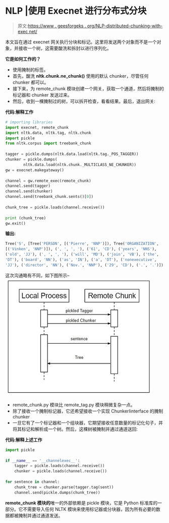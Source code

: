 # NLP |使用 Execnet 进行分布式分块

> 原文:[https://www . geesforgeks . org/NLP-distributed-chunking-with-exec net/](https://www.geeksforgeeks.org/nlp-distributed-chunking-with-execnet/)

本文旨在通过 execnet 网关执行分块和标记。这里将发送两个对象而不是一个对象，并接收一个树，这需要酸洗和拆封以进行序列化。

**它是如何工作的？**

*   使用腌制的标签。
*   首先，酸洗 **nltk.chunk.ne_chunk()** 使用的默认 chunker，尽管任何 chunker 都可以。
*   接下来，为 remote_chunk 模块创建一个网关，获取一个通道，然后将腌制的标记器和 chunker 发送过来。
*   然后，收到一棵腌制过的树，可以拆开检查，看看结果。最后，退出网关:

**代码:解释工作**

```py
# importing libraries
import execnet, remote_chunk
import nltk.data, nltk.tag, nltk.chunk
import pickle
from nltk.corpus import treebank_chunk

tagger = pickle.dumps(nltk.data.load(nltk.tag._POS_TAGGER))
chunker = pickle.dumps(
        nltk.data.load(nltk.chunk._MULTICLASS_NE_CHUNKER))
gw = execnet.makegateway()

channel = gw.remote_exec(remote_chunk)
channel.send(tagger)
channel.send(chunker)
channel.send(treebank_chunk.sents()[0])

chunk_tree = pickle.loads(channel.receive())

print (chunk_tree)
gw.exit()
```

**输出:**

```py
Tree('S', [Tree('PERSON', [('Pierre', 'NNP')]), Tree('ORGANIZATION',
[('Vinken', 'NNP')]), (', ', ', '), ('61', 'CD'), ('years', 'NNS'),
('old', 'JJ'), (', ', ', '), ('will', 'MD'), ('join', 'VB'), ('the',
'DT'), ('board', 'NN'), ('as', 'IN'), ('a', 'DT'), ('nonexecutive',
'JJ'), ('director', 'NN'), ('Nov.', 'NNP'), ('29', 'CD'), ('.', '.')]) 

```

这次沟通略有不同，如下图所示–
![](img/7cf02297ebbf2e194fb831b9d231e793.png)

*   remote_chunk.py 模块比 remote_tag.py 模块稍微复杂一点。
*   除了接收一个腌制标记器，它还希望接收一个实现 ChunkerIinterface 的腌制 chunker
*   一旦它有了一个标记器和一个组块器，它期望接收任意数量的标记化句子，并将其标记和解析成一个树。然后，这棵树被腌制并通过通道送回:

**代码:解释上述工作**

```py
import pickle

if __name__ == '__channelexec__':
    tagger = pickle.loads(channel.receive())
    chunker = pickle.loads(channel.receive())

for sentence in channel:
    chunk_tree = chunker.parse(tagger.tag(sent))
    channel.send(pickle.dumps(chunk_tree))
```

**remote_chunk 模块的**唯一的外部依赖是 pickle 模块，它是 Python 标准库的一部分。它不需要导入任何 NLTK 模块来使用标记器或分块器，因为所有必要的数据都被腌制并通过通道发送。